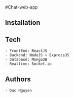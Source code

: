 #Chat-web-app

## Installation

## Tech

    - FrontEnd: ReactJS
    - Backend: NodeJS + ExpressJS
    - Database: MongoDB
    - Realtime: Socket.io

## Authors

    - Duc Nguyen

